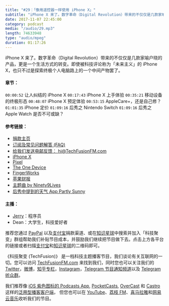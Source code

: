 ```yaml
---
title: "#29：｢像用遥控器一样使用 iPhone X」"
subtitle: "iPhone X 来了。数字革命（Digital Revolution）带来的不仅仅是几款家喻户晓的产品，更是一个生活方式的转变。如今被科技评论称为「未来主义」的 iPhone X，也只不过是探索终极个人电脑路上的一个中间产物罢了。"
date: 2017-11-07 22:45:00
category: podcast
media: "/audio/29.mp3"
length: 74633948 
type: "audio/mpeg"
duration: 01:17:26
---
```


iPhone X 来了。数字革命（Digital Revolution）带来的不仅仅是几款家喻户晓的产品，更是一个生活方式的转变。即使被科技评论称为「未来主义」的 iPhone X，也只不过是探索终极个人电脑路上的一个中间产物罢了。

#### 章节：
```00:00:52``` 让人纠结的 iPhone X
```00:17:43``` iPhone X 上手体验
```00:35:21``` 移动设备的终极形态
```00:48:07``` iPhone X 预定体验
```00:53:15``` AppleCare+，还是自己修？
```01:01:35``` iPhone 定价
```01:09:16``` 后秀之 Nintendo Switch
```01:09:16``` 后秀之 Apple Watch 是否不可或缺？

#### 参考链接：

- [捐款主页](https://techfusionfm.com/donate)
- [订阅及常见问题解答 (FAQ)](https://techfusionfm.com/faq)
- [给我们发送电邮反馈： hi@TechFusionFM.com](mailto:hi@techfusionfm.com)
- [iPhone X](https://www.apple.com/iphone-x/)
- [Pixel](https://store.google.com/product/pixel_phone)
- [The One Device](https://www.amazon.com/One-Device-Secret-History-iPhone/dp/031654616X)
- [FingerWorks](https://en.wikipedia.org/wiki/FingerWorks)
- [苹果财报](https://www.apple.com/newsroom/2017/11/apple-reports-fourth-quarter-results/)
- [主题曲 by Ninety9Lives](http://99l.tv/BleedingThroughYU)
- [后秀中提到的天气 App Partly Sunny](https://itunes.apple.com/ca/app/partly-sunny/id1104486867?mt=8)

#### 主播：
- [Jerry](https://twitter.com/jerryfzhang)：程序员
- Dean：大学生，科技爱好者

推荐您通过 [PayPal](https://paypal.me/techfusionfm/5) 以及[支付宝](HTTPS://QR.ALIPAY.COM/FKX09288AJOENI0MVZXM12)捐款渠道、或在[知识星球](https://www.xiaomiquan.com)中搜索并加入「科技聚变」群组帮助我们补贴节目成本，并鼓励我们继续把节目做下去。点击上方各平台的链接或者扫描[支付宝](https://techfusionfm.com/images/QR.JPG)和[知识星球](https://t.zsxq.com/IEmEM3f)的二维码即可。

《科技聚变 (TechFusion)》 是一档科技主题播客节目，我们谈论有关互联网的一切。您可以访问 [TechFusionFM.com](https://TechFusionFM.com) 来找到我们，同时您也可以关注我们的 [Twitter](http://twitter.com/TechFusionFM)，[微博](http://weibo.com/TechFusionFM)，[知乎专栏](https://zhuanlan.zhihu.com/TechFusion)，[Instagram](http://instagram.com/TechFusionFM)，[Telegram 节目通知频道](https://t.me/TechFusionFM)以及 [Telegram 听众群](https://t.me/TechFusionChat)。

我们推荐像 [iOS 紫色图标的 Podcasts App](https://itunes.apple.com/cn/podcast/id1202658654), [PocketCasts](http://pca.st/podcast/28fcd200-cc7c-0134-10da-25324e2a541d), [OverCast](https://overcast.fm) 和 [Castro](http://supertop.co/castro/) 这样的[泛用型播客客户端](https://techfusionfm.com/faq)， 但您也可以在 [YouTube](https://www.youtube.com/channel/UC6uvHf21Tjm5lepw6P2Ki-Q)、[荔枝 FM](https://www.lizhi.fm/1494013/)、[喜马拉雅](http://www.ximalaya.com/72456289/album/6648521)和[网易云音乐](http://music.163.com/#/djradio?id=347498120)收听我们的节目。
